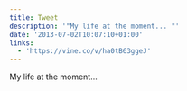 ```yaml
---
title: Tweet
description: '"My life at the moment... "'
date: '2013-07-02T10:07:10+01:00'
links:
  - 'https://vine.co/v/ha0tB63ggeJ'
---
```

My life at the moment... 
